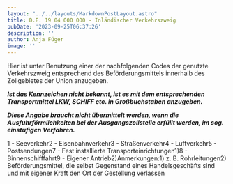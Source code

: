 ```yaml
---
layout: "../../layouts/MarkdownPostLayout.astro"
title: D.E. 19 04 000 000 - Inländischer Verkehrszweig
pubDate: '2023-09-25T06:37:26'
description: ''
author: Anja Füger
image: ''
---
```


Hier ist unter Benutzung einer der nachfolgenden Codes der genutzte Verkehrszweig entsprechend des Beförderungsmittels innerhalb des Zollgebietes der Union anzugeben.

<strong><em>Ist das Kennzeichen nicht bekannt, ist es mit dem entsprechenden Transportmittel LKW, SCHIFF etc. in Großbuchstaben anzugeben. </em></strong>

***Diese Angabe braucht nicht übermittelt werden, wenn die Ausfuhrförmlichkeiten bei der Ausgangszollstelle erfüllt werden, im sog. einstufigen Verfahren.***

1 - Seeverkehr2 - Eisenbahnverkehr3 - Straßenverkehr4 - Luftverkehr5 - Postsendungen7 - Fest installierte Transporteinrichtungen1)8 - Binnenschifffahrt9 - Eigener Antrieb2)Anmerkungen:1) z. B. Rohrleitungen2) Beförderungsmittel, die selbst Gegenstand eines Handelsgeschäfts sind und mit eigener Kraft den Ort der Gestellung verlassen